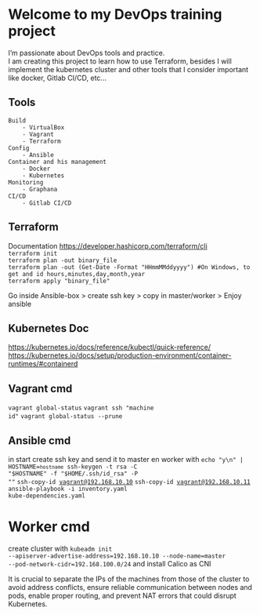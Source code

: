 <h1 class="code-line" data-line-start=0 data-line-end=1 ><a id="Welcome_to_my_DevOps_training_project_0"></a>Welcome to my DevOps training project</h1>
<p class="has-line-data" data-line-start="1" data-line-end="3">I’m passionate about DevOps tools and practice.<br>
I am creating this project to learn how to use Terraform, besides I will implement the kubernetes cluster and other tools that I consider important like docker, Gitlab CI/CD, etc…</p>
<h2 class="code-line" data-line-start=4 data-line-end=5 ><a id="Tools_4"></a>Tools</h2>
<pre><code>Build
    - VirtualBox
    - Vagrant
    - Terraform
Config
    - Ansible
Container and his management
    - Docker
    - Kubernetes
Monitoring
    - Graphana
CI/CD
    - Gitlab CI/CD
</code></pre>
<h2 class="code-line" data-line-start=18 data-line-end=19 ><a id="Terraform_18"></a>Terraform</h2>
<p class="has-line-data" data-line-start="19" data-line-end="23">Documentation <a href="https://developer.hashicorp.com/terraform/cli">https://developer.hashicorp.com/terraform/cli</a><br>
<code>terraform init</code><br>
<code>terraform plan -out binary_file</code><br>
<code>terraform plan -out (Get-Date -Format "HHmmMMddyyyy") #On Windows, to get and id hours,minutes,day,month,year</code><br>
<code>terraform apply &quot;binary_file&quot;</code></p>

Go inside Ansible-box > create ssh key > copy in master/worker > Enjoy ansible 

## Kubernetes Doc
https://kubernetes.io/docs/reference/kubectl/quick-reference/
https://kubernetes.io/docs/setup/production-environment/container-runtimes/#containerd

## Vagrant cmd
<code>vagrant global-status</code>
<code>vagrant ssh "machine id"</code>
<code>vagrant global-status --prune</code>

## Ansible cmd
in start create ssh key and send it to master en worker with 
<code>echo "y\n" | HOSTNAME=`hostname` ssh-keygen -t rsa -C "$HOSTNAME" -f "$HOME/.ssh/id_rsa" -P ""</code>
<code>ssh-copy-id vagrant@192.168.10.10</code>
<code>ssh-copy-id vagrant@192.168.10.11</code>
<code>ansible-playbook -i inventory.yaml kube-dependencies.yaml</code>

# Worker cmd
create cluster with 
<code>kubeadm init --apiserver-advertise-address=192.168.10.10 --node-name=master --pod-network-cidr=192.168.100.0/24</code>
and install Calico as CNI

It is crucial to separate the IPs of the machines from those of the cluster to avoid address conflicts, ensure reliable communication between nodes and pods, enable proper routing, and prevent NAT errors that could disrupt Kubernetes.